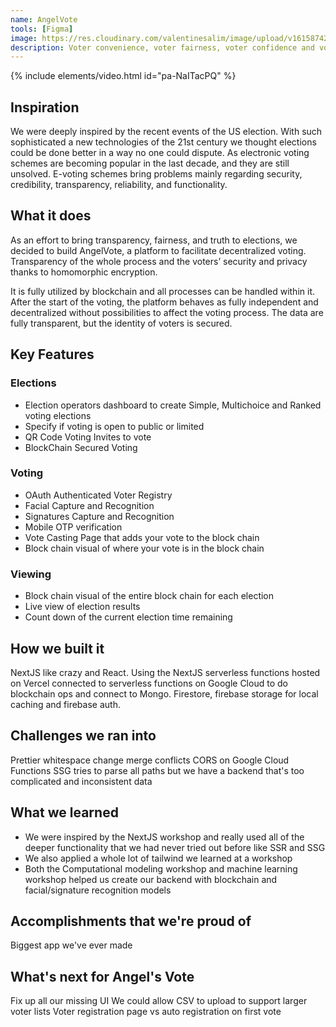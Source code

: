 ```yaml
---
name: AngelVote
tools: [Figma]
image: https://res.cloudinary.com/valentinesalim/image/upload/v1615874282/Angel_s_Vote_-_devpost_vfkdtu.gif
description: Voter convenience, voter fairness, voter confidence and voter turnout. We will help you secure your vote online with a variety of authentication methods to ensure fair, balanced and secure elections.
---
```


{% include elements/video.html id="pa-NaITacPQ" %}

## Inspiration
We were deeply inspired by the recent events of the US election. With such sophisticated a new technologies of the 21st century we thought elections could be done better in a way no one could dispute. As electronic voting schemes are becoming popular in the last decade, and they are still unsolved. E-voting schemes bring problems mainly regarding security, credibility, transparency, reliability, and functionality.

## What it does
As an effort to bring transparency, fairness, and truth to elections, we decided to build AngelVote, a platform to facilitate decentralized voting. Transparency of the whole process and the voters’ security and privacy thanks to homomorphic encryption.

It is fully utilized by blockchain and all processes can be handled within it. After the start of the voting, the platform behaves as fully independent and decentralized without possibilities to affect the voting process. The data are fully transparent, but the identity of voters is secured.

## Key Features

### Elections
- Election operators dashboard to create Simple, Multichoice and Ranked voting elections
- Specify if voting is open to public or limited
- QR Code Voting Invites to vote
- BlockChain Secured Voting

### Voting
- OAuth Authenticated Voter Registry
- Facial Capture and Recognition
- Signatures Capture and Recognition
- Mobile OTP verification
- Vote Casting Page that adds your vote to the block chain
- Block chain visual of where your vote is in the block chain

### Viewing
- Block chain visual of the entire block chain for each election
- Live view of election results
- Count down of the current election time remaining


## How we built it
NextJS like crazy and React. Using the NextJS serverless functions hosted on Vercel connected to serverless functions on Google Cloud to do blockchain ops and connect to Mongo. Firestore, firebase storage for local caching and firebase auth.

## Challenges we ran into
Prettier whitespace change merge conflicts
CORS on Google Cloud Functions
SSG tries to parse all paths but we have a backend that's too complicated and inconsistent data

## What we learned
- We were inspired by the NextJS workshop and really used all of the deeper functionality that we had never tried out before like SSR and SSG
- We also applied a whole lot of tailwind we learned at a workshop
- Both the Computational modeling workshop and machine learning workshop helped us create our backend with blockchain and facial/signature recognition models

## Accomplishments that we're proud of
Biggest app we've ever made

## What's next for Angel's Vote
Fix up all our missing UI
We could allow CSV to upload to support larger voter lists
Voter registration page vs auto registration on first vote
